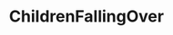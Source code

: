 ---
title: ChildrenFallingOver
crosslinks:
- funny
- PeopleFuckingDying
- BetterEveryLoop
- gifs
- AnimalsBeingJerks
- scaredkids
- WastedGifs
- DadReflexes
- AskReddit
- nonononoyes
- hitmanimals
- FullScorpion
- TakenOutByABall
- therewasanattempt
- NegativeWithGold
- StoppedWorking
- noisygifs
- instant_regret
- childfree
---